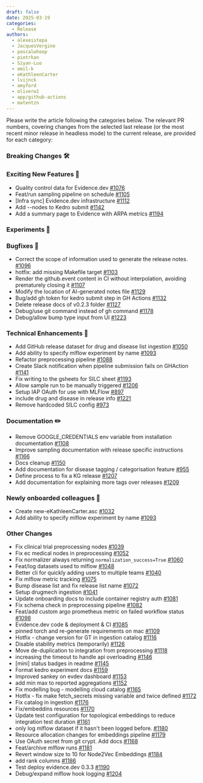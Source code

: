 ```yaml
---
draft: false
date: 2025-03-19
categories:
  - Release
authors:
  - alexeistepa
  - JacquesVergine
  - pascalwhoop
  - piotrkan
  - Siyan-Luo
  - emil-k
  - eKathleenCarter
  - lvijnck
  - amyford
  - oliverw1
  - app/github-actions
  - matentzn
---
```

Please write the article following the categories below. The relevant PR numbers, covering changes from the selected last release (or the most recent minor release in headless mode) to the current release, are provided for each category:

### Breaking Changes 🛠
### Exciting New Features 🎉
- Quality control data for Evidence.dev [#1076](https://github.com/everycure-org/matrix/pull/1076)
- Feat/run sampling pipeline on schedule [#1105](https://github.com/everycure-org/matrix/pull/1105)
- [Infra sync] Evidence.dev infrastructure  [#1112](https://github.com/everycure-org/matrix/pull/1112)
- Add --nodes to Kedro submit [#1142](https://github.com/everycure-org/matrix/pull/1142)
- Add a summary page to Evidence with ARPA metrics [#1194](https://github.com/everycure-org/matrix/pull/1194)
### Experiments 🧪
### Bugfixes 🐛
- Correct the scope of information used to generate the release notes. [#1096](https://github.com/everycure-org/matrix/pull/1096)
- hotfix: add missing Makefile target [#1103](https://github.com/everycure-org/matrix/pull/1103)
- Render the github.event content in CI without interpolation, avoiding prematurely closing it [#1107](https://github.com/everycure-org/matrix/pull/1107)
- Modify the location of AI-generated notes file [#1129](https://github.com/everycure-org/matrix/pull/1129)
- Bug/add gh token for kedro submit step in GH Actions [#1132](https://github.com/everycure-org/matrix/pull/1132)
- Delete release docs of v0.2.3 folder [#1127](https://github.com/everycure-org/matrix/pull/1127)
- Debug/use git command instead of gh command [#1178](https://github.com/everycure-org/matrix/pull/1178)
- Debug/allow bump type input from UI [#1223](https://github.com/everycure-org/matrix/pull/1223)
### Technical Enhancements 🧰
- Add GitHub release dataset for drug and disease list ingestion [#1050](https://github.com/everycure-org/matrix/pull/1050)
- Add ability to specify mlflow experiment by name [#1093](https://github.com/everycure-org/matrix/pull/1093)
- Refactor preprocessing pipeline  [#1088](https://github.com/everycure-org/matrix/pull/1088)
- Create Slack notification when pipeline submission fails on GHAction [#1141](https://github.com/everycure-org/matrix/pull/1141)
- Fix writing to the gsheets for SILC sheet [#1193](https://github.com/everycure-org/matrix/pull/1193)
- Allow sample run to be manually triggered [#1206](https://github.com/everycure-org/matrix/pull/1206)
- Setup IAP OAuth for use with MLFlow [#897](https://github.com/everycure-org/matrix/pull/897)
- include drug and disease in release info [#1221](https://github.com/everycure-org/matrix/pull/1221)
- Remove hardcoded SILC config [#973](https://github.com/everycure-org/matrix/pull/973)
### Documentation ✏️
- Remove GOOGLE_CREDENTIALS env variable from installation documentation [#1108](https://github.com/everycure-org/matrix/pull/1108)
- Improve sampling documentation with release specific instructions [#1166](https://github.com/everycure-org/matrix/pull/1166)
- Docs cleanup [#1150](https://github.com/everycure-org/matrix/pull/1150)
- Add documentation for disease tagging / categorisation feature [#955](https://github.com/everycure-org/matrix/pull/955)
- Define process to fix a KG release [#1207](https://github.com/everycure-org/matrix/pull/1207)
- Add documentation for explaining more tags over releases [#1209](https://github.com/everycure-org/matrix/pull/1209)
### Newly onboarded colleagues 🚤
- Create new-eKathleenCarter.asc [#1032](https://github.com/everycure-org/matrix/pull/1032)
- Add ability to specify mlflow experiment by name [#1093](https://github.com/everycure-org/matrix/pull/1093)
### Other Changes
- Fix clinical trial preprocessing nodes [#1039](https://github.com/everycure-org/matrix/pull/1039)
- Fix ec medical nodes in preprocessing [#1052](https://github.com/everycure-org/matrix/pull/1052)
- Fix normalizer always returning `normalization_success=True` [#1060](https://github.com/everycure-org/matrix/pull/1060)
- Feat/log datasets used to mlflow [#1048](https://github.com/everycure-org/matrix/pull/1048)
- Better cli for quickly adding users to multiple teams [#1040](https://github.com/everycure-org/matrix/pull/1040)
- Fix mlflow metric tracking [#1075](https://github.com/everycure-org/matrix/pull/1075)
- Bump disease list and fix release list name  [#1072](https://github.com/everycure-org/matrix/pull/1072)
- Setup drugmech ingestion [#1041](https://github.com/everycure-org/matrix/pull/1041)
- Update onboarding docs to include container registry auth [#1081](https://github.com/everycure-org/matrix/pull/1081)
- Fix schema check in preprocessing pipeline [#1082](https://github.com/everycure-org/matrix/pull/1082)
- Feat/add custom argo prometheus metric on failed workflow status [#1098](https://github.com/everycure-org/matrix/pull/1098)
- Evidence.dev code & deployment & CI [#1085](https://github.com/everycure-org/matrix/pull/1085)
- pinned torch and re-generate requirements on mac [#1109](https://github.com/everycure-org/matrix/pull/1109)
- Hotfix - change version for GT in ingestion catalog [#1116](https://github.com/everycure-org/matrix/pull/1116)
- Disable stability metrics (temporarily) [#1126](https://github.com/everycure-org/matrix/pull/1126)
- Move de-duplication to integration from preprocessing [#1118](https://github.com/everycure-org/matrix/pull/1118)
- increasing the timeout to handle api overloading [#1146](https://github.com/everycure-org/matrix/pull/1146)
- [mini] status badges in readme [#1145](https://github.com/everycure-org/matrix/pull/1145)
- Format kedro experiment docs [#1159](https://github.com/everycure-org/matrix/pull/1159)
- Improved sankey on evdev dashboard [#1153](https://github.com/everycure-org/matrix/pull/1153)
- add min max to reported aggregations [#1152](https://github.com/everycure-org/matrix/pull/1152)
- Fix modelling bug - modelling cloud catalog  [#1165](https://github.com/everycure-org/matrix/pull/1165)
- Hotfix - fix make fetch_secrets missing variable and twice defined [#1172](https://github.com/everycure-org/matrix/pull/1172)
- Fix catalog in ingestion [#1176](https://github.com/everycure-org/matrix/pull/1176)
- Fix/embeddins resources [#1170](https://github.com/everycure-org/matrix/pull/1170)
- Update test configuration for topological embeddings to reduce integration test duration [#1161](https://github.com/everycure-org/matrix/pull/1161)
- only log mlflow dataset if it hasn't been logged before. [#1180](https://github.com/everycure-org/matrix/pull/1180)
- Resource allocation changes for embeddings pipeline [#1179](https://github.com/everycure-org/matrix/pull/1179)
- Use OAuth secret from git crypt. Add docs [#1168](https://github.com/everycure-org/matrix/pull/1168)
- Feat/archive mlflow runs [#1181](https://github.com/everycure-org/matrix/pull/1181)
- Revert window size to 10 for Node2Vec Embeddings [#1184](https://github.com/everycure-org/matrix/pull/1184)
- add rank columns [#1186](https://github.com/everycure-org/matrix/pull/1186)
- Test deploy evidence.dev 0.3.3 [#1190](https://github.com/everycure-org/matrix/pull/1190)
- Debug/expand mlflow hook logging [#1204](https://github.com/everycure-org/matrix/pull/1204)